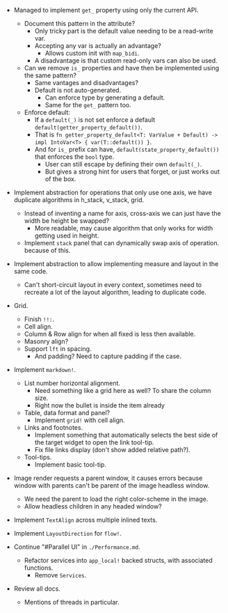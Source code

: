 * Managed to implement `get_` property using only the current API.
    - Document this pattern in the attribute?
        - Only tricky part is the default value needing to be a read-write var.
        - Accepting any var is actually an advantage?
            - Allows custom init with `map_bidi`.
        - A disadvantage is that custom read-only vars can also be used.
    - Can we remove `is_` properties and have then be implemented using the same pattern?
        - Same vantages and disadvantages?
        - Default is not auto-generated.
            - Can enforce type by generating a default.
            - Same for the `get_` pattern too.
    - Enforce default:
        - If a `default(_)` is not set enforce a default `default(getter_property_default())`.
        - That is `fn getter_property_default<T: VarValue + Default) -> impl IntoVar<T> { var(T::default()) }`.
        - And for `is_` prefix can have, `default(state_property_default())` that enforces the `bool` type.
            - User can still escape by defining their own `default(_)`.
            - But gives a strong hint for users that forget, or just works out of the box.

* Implement abstraction for operations that only use one axis, we have duplicate algorithms in h_stack, v_stack, grid.
    - Instead of inventing a name for axis, cross-axis we can just have the width be height be swapped?
        - More readable, may cause algorithm that only works for width getting used in height.
    - Implement `stack` panel that can dynamically swap axis of operation.
  because of this.
* Implement abstraction to allow implementing measure and layout in the same code.
    - Can't short-circuit layout in every context, sometimes need to recreate a lot of the layout algorithm, leading to
      duplicate code.

* Grid.
    - Finish `!!:`.
    - Cell align.
    - Column & Row align for when all fixed is less then available.
    - Masonry align?
    - Support `lft` in spacing.
        - And padding? Need to capture padding if the case.

* Implement `markdown!`.
    - List number horizontal alignment.
        - Need something like a grid here as well? To share the column size.
        - Right now the bullet is inside the item already
    - Table, data format and panel?
        - Implement `grid!` with cell align.
    - Links and footnotes.
        - Implement something that automatically selects the best side of the target widget to open the link tool-tip.
        - Fix file links display (don't show added relative path?).
    - Tool-tips.
        - Implement basic tool-tip.

* Image render requests a parent window, it causes errors because window with parents can't be parent of the image headless window.
    - We need the parent to load the right color-scheme in the image.
    - Allow headless children in any headed window?

* Implement `TextAlign` across multiple inlined texts.
* Implement `LayoutDirection` for `flow!`.

* Continue "#Parallel UI" in `./Performance.md`.
    - Refactor services into `app_local!` backed structs, with associated functions.
        - Remove `Services`.
* Review all docs.
    - Mentions of threads in particular.
